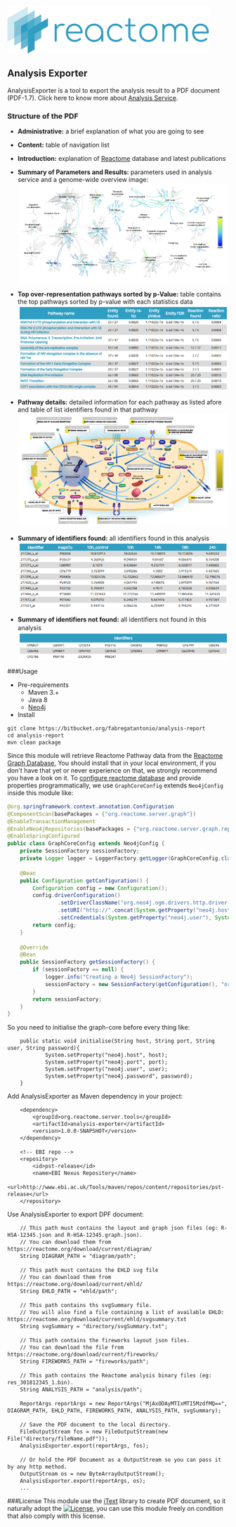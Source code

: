 ![reactome](src/main/resources/org/reactome/server/tools/analysis/exporter/style/logo.png)

Analysis Exporter
---
AnalysisExporter is a tool to export the analysis result to a PDF document (PDF-1.7). Click here to know more about [Analysis Service](https://reactome.org/dev/analysis).
 
### Structure of the PDF

* __Administrative:__   a brief explanation of what you are going to see
* __Content:__  table of navigation list
* __Introduction:__ explanation of [Reactome](https://reactome.org) database and latest publications
* __Summary of Parameters and Results:__    parameters used in analysis service and a genome-wide overview image:      
    ![fireworks](src/main/resources/readme/fireworks.png)

* __Top over-representation pathways sorted by p-Value:__   table contains the top pathways sorted by p-value with each statistics data  
    ![table_of_top_pathways](src/main/resources/readme/table_of_top_pathways.png)
    
* __Pathway details:__  detailed information for each pathway as listed afore and table of list identifiers found in that pathway  
    ![diagram](src/main/resources/readme/diagram.png)
    
* __Summary of identifiers found:__ all identifiers found in this analysis   
    ![identifiers_found](src/main/resources/readme/identifiers_found.png)
    
* __Summary of identifiers not found:__ all identifiers not found in this analysis　   
    ![identifiers_not_found](src/main/resources/readme/identifiers_not_found.png)
    

###Usage
* Pre-requirements  
    * Maven 3.+ 
    * Java 8 
    * [Neo4j](https://neo4j.com/)
* Install
```git
git clone https://bitbucket.org/fabregatantonio/analysis-report
cd analysis-report
mvn clean package
```

Since this module will retrieve Reactome Pathway data from the [Reactome Graph Database](https://reactome.org/dev/graph-database), You should install that in your local environment, if you don't have that yet or never experience on that, we strongly recommend you have a look on it.
To [configure reactome database](https://github.com/reactome/graph-core) and provide properties programmatically, we use `GraphCoreConfig` extends `Neo4jConfig` inside this module like:
 
```java
@org.springframework.context.annotation.Configuration
@ComponentScan(basePackages = {"org.reactome.server.graph"})
@EnableTransactionManagement
@EnableNeo4jRepositories(basePackages = {"org.reactome.server.graph.repository"})
@EnableSpringConfigured
public class GraphCoreConfig extends Neo4jConfig {
    private SessionFactory sessionFactory;
    private Logger logger = LoggerFactory.getLogger(GraphCoreConfig.class);

    @Bean
    public Configuration getConfiguration() {
        Configuration config = new Configuration();
        config.driverConfiguration()
                .setDriverClassName("org.neo4j.ogm.drivers.http.driver.HttpDriver")
                .setURI("http://".concat(System.getProperty("neo4j.host")).concat(":").concat(System.getProperty("neo4j.port")))
                .setCredentials(System.getProperty("neo4j.user"), System.getProperty("neo4j.password"));
        return config;
    }

    @Override
    @Bean
    public SessionFactory getSessionFactory() {
        if (sessionFactory == null) {
            logger.info("Creating a Neo4j SessionFactory");
            sessionFactory = new SessionFactory(getConfiguration(), "org.reactome.server.graph.domain");
        }
        return sessionFactory;
    }
}
```

So you need to initialise the graph-core before every thing like: 

```
    public static void initialise(String host, String port, String user, String password){
            System.setProperty("neo4j.host", host);
            System.setProperty("neo4j.port", port);
            System.setProperty("neo4j.user", user);
            System.setProperty("neo4j.password", password);
    }
```

Add AnalysisExporter as Maven dependency in your project: 

```
    <dependency>
        <groupId>org.reactome.server.tools</groupId>
        <artifactId>analysis-exporter</artifactId>
        <version>1.0.0-SNAPSHOT</version>
    </dependency>
    
    <!-- EBI repo -->
    <repository>
        <id>pst-release</id>
        <name>EBI Nexus Repository</name>
        <url>http://www.ebi.ac.uk/Tools/maven/repos/content/repositories/pst-release</url>
    </repository>
```

Use AnalysisExporter to export DPF document: 

```
    // This path must contains the layout and graph json files (eg: R-HSA-12345.json and R-HSA-12345.graph.json).
    // You can download them from https://reactome.org/download/current/diagram/
    String DIAGRAM_PATH = "diagram/path";
    
    // This path must contains the EHLD svg file
    // You can download them from https://reactome.org/download/current/ehld/
    String EHLD_PATH = "ehld/path";
    
    // This path contains ths svgSummary file.
    // You will also find a file containing a list of available EHLD: https://reactome.org/download/current/ehld/svgsummary.txt
    String svgSummary = "directory/svgSummary.txt";

    // This path contains the fireworks layout json files. 
    // You can download the file from https://reactome.org/download/current/fireworks/
    String FIREWORKS_PATH = "fireworks/path";
    
    // This path contains the Reactome analysis binary files (eg: res_301812345_1.bin).
    String ANALYSIS_PATH = "analysis/path";
    
    ReportArgs reportArgs = new ReportArgs("MjAxODAyMTIxMTI5MzdfMQ==", DIAGRAM_PATH, EHLD_PATH, FIREWORKS_PATH, ANALYSIS_PATH, svgSummary);
    
    // Save the PDF document to the local directory.
    FileOutputStream fos = new FileOutputStream(new File("directory/fileName.pdf"));
    AnalysisExporter.export(reportArgs, fos);
    
    // Or hold the PDF Document as a OutputStream so you can pass it by any http method.
    OutputStream os = new ByteArrayOutputStream();
    AnalysisExporter.export(reportArgs, os);
    ...
```

###License
This module use the [iText](https://itextpdf.com) library to create PDF document, so it naturally adopt the [![License](https://img.shields.io/badge/license-AGPL%203.0-blue.svg?style=plastic)](https://opensource.org/licenses/AGPL-3.0), 
you can use this module freely on condition that also comply with this license.
